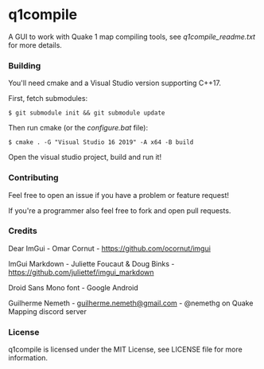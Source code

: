 # q1compile

A GUI to work with Quake 1 map compiling tools, see *q1compile_readme.txt* for more details.

### Building

You'll need cmake and a Visual Studio version supporting C++17.

First, fetch submodules:

```
$ git submodule init && git submodule update
```

Then run cmake (or the *configure.bat* file):

```
$ cmake . -G "Visual Studio 16 2019" -A x64 -B build
```

Open the visual studio project, build and run it!

### Contributing

Feel free to open an issue if you have a problem or feature request!

If you're a programmer also feel free to fork and open pull requests.

### Credits

Dear ImGui - Omar Cornut - https://github.com/ocornut/imgui

ImGui Markdown - Juliette Foucaut & Doug Binks - https://github.com/juliettef/imgui_markdown

Droid Sans Mono font - Google Android

Guilherme Nemeth - guilherme.nemeth@gmail.com - @nemethg on Quake Mapping discord server

### License

q1compile is licensed under the MIT License, see LICENSE file for more information.